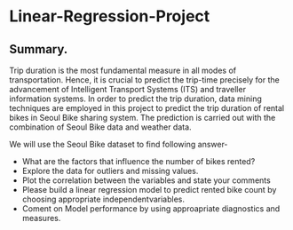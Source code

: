 # Linear-Regression-Project

## Summary.

Trip duration is the most fundamental measure in all modes of transportation. Hence, it is crucial to predict the trip-time precisely for the advancement of Intelligent Transport Systems (ITS) and traveller information systems. In order to predict the trip duration, data mining techniques are employed in this project to predict the trip duration of rental bikes in Seoul Bike sharing system. The prediction is carried out with the combination of Seoul Bike data and weather data.

We will use the Seoul Bike dataset to find following answer-

- What are the factors that influence the number of bikes rented?
- Explore the data for outliers and missing values.
- Plot the correlation between the variables and state your comments
- Please build a linear regression model to predict rented bike count by choosing appropriate independentvariables.
- Coment on Model performance by using approapriate diagnostics and measures.

